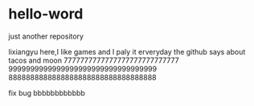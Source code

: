 # hello-word
just another repository

lixiangyu here,I like games and I paly it erveryday
the github says about tacos
and moon
7777777777777777777777777777
9999999999999999999999999999999999
8888888888888888888888888888888888

fix bug
bbbbbbbbbbbb
